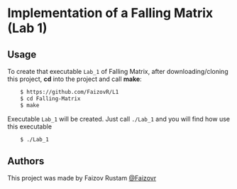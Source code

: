 # Implementation of a Falling Matrix (Lab 1)

## Usage
To create that executable `Lab_1` of Falling Matrix, after downloading/cloning this project, **cd** into the project and call **make**:
```sh
    $ https://github.com/FaizovR/L1
    $ cd Falling-Matrix
    $ make
```
Executable `Lab_1` will be created. Just call `./Lab_1` and you will find how use this executable
```
    $ ./Lab_1
```
## Authors
This project was made by Faizov Rustam [@Faizovr](https://github.com/FaizovR)
